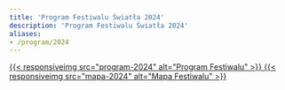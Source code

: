 ```yaml
---
title: 'Program Festiwalu Światła 2024'
description: 'Program Festiwalu Światła 2024'
aliases:
- /program/2024
---
```


<a href="/images/program/program-2024.jpg" title="Mapa Festiwalu">
{{< responsiveimg src="program-2024" alt="Program Festiwalu" >}}
</a>

<a href="/images/program/mapa-2024.jpg" title="Mapa Festiwalu">
{{< responsiveimg src="mapa-2024" alt="Mapa Festiwalu" >}}
</a>